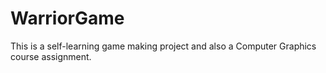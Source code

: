 # WarriorGame
This is a self-learning game making project and also a Computer Graphics course assignment.
